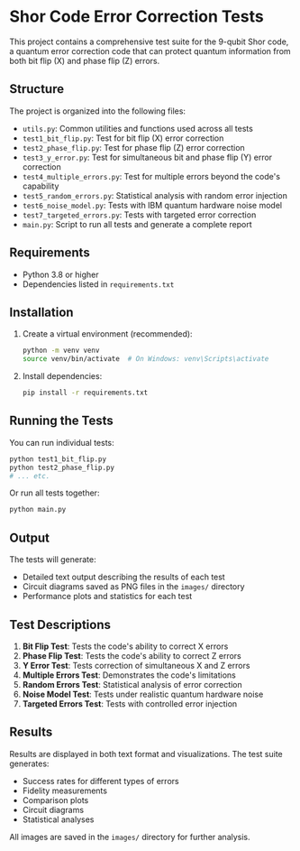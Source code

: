 # Shor Code Error Correction Tests

This project contains a comprehensive test suite for the 9-qubit Shor code, a quantum error correction code that can protect quantum information from both bit flip (X) and phase flip (Z) errors.

## Structure

The project is organized into the following files:

- `utils.py`: Common utilities and functions used across all tests
- `test1_bit_flip.py`: Test for bit flip (X) error correction
- `test2_phase_flip.py`: Test for phase flip (Z) error correction
- `test3_y_error.py`: Test for simultaneous bit and phase flip (Y) error correction
- `test4_multiple_errors.py`: Test for multiple errors beyond the code's capability
- `test5_random_errors.py`: Statistical analysis with random error injection
- `test6_noise_model.py`: Tests with IBM quantum hardware noise model
- `test7_targeted_errors.py`: Tests with targeted error correction
- `main.py`: Script to run all tests and generate a complete report

## Requirements

- Python 3.8 or higher
- Dependencies listed in `requirements.txt`

## Installation

1. Create a virtual environment (recommended):
   ```bash
   python -m venv venv
   source venv/bin/activate  # On Windows: venv\Scripts\activate
   ```

2. Install dependencies:
   ```bash
   pip install -r requirements.txt
   ```

## Running the Tests

You can run individual tests:

```bash
python test1_bit_flip.py
python test2_phase_flip.py
# ... etc.
```

Or run all tests together:

```bash
python main.py
```

## Output

The tests will generate:
- Detailed text output describing the results of each test
- Circuit diagrams saved as PNG files in the `images/` directory
- Performance plots and statistics for each test

## Test Descriptions

1. **Bit Flip Test**: Tests the code's ability to correct X errors
2. **Phase Flip Test**: Tests the code's ability to correct Z errors
3. **Y Error Test**: Tests correction of simultaneous X and Z errors
4. **Multiple Errors Test**: Demonstrates the code's limitations
5. **Random Errors Test**: Statistical analysis of error correction
6. **Noise Model Test**: Tests under realistic quantum hardware noise
7. **Targeted Errors Test**: Tests with controlled error injection

## Results

Results are displayed in both text format and visualizations. The test suite generates:
- Success rates for different types of errors
- Fidelity measurements
- Comparison plots
- Circuit diagrams
- Statistical analyses

All images are saved in the `images/` directory for further analysis. 